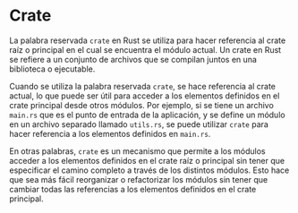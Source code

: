 # Crate

La palabra reservada `crate` en Rust se utiliza para hacer referencia al crate raíz o principal en el cual se encuentra el módulo actual. Un crate en Rust se refiere a un conjunto de archivos que se compilan juntos en una biblioteca o ejecutable.

Cuando se utiliza la palabra reservada `crate`, se hace referencia al crate actual, lo que puede ser útil para acceder a los elementos definidos en el crate principal desde otros módulos. Por ejemplo, si se tiene un archivo `main.rs` que es el punto de entrada de la aplicación, y se define un módulo en un archivo separado llamado `utils.rs`, se puede utilizar `crate` para hacer referencia a los elementos definidos en `main.rs`.

En otras palabras, `crate` es un mecanismo que permite a los módulos acceder a los elementos definidos en el crate raíz o principal sin tener que especificar el camino completo a través de los distintos módulos. Esto hace que sea más fácil reorganizar o refactorizar los módulos sin tener que cambiar todas las referencias a los elementos definidos en el crate principal.
